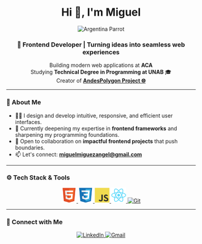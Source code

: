 <div align="center"> 
    <h1 align="center">Hi 👋, I'm Miguel</h1>
    <img height="40" src="https://cdn3.emoji.gg/emojis/7644_argentinaparrot.gif" alt="Argentina Parrot">
</div>

<h3 align="center">🎨 Frontend Developer | Turning ideas into seamless web experiences</h3>

<p align="center">
  Building modern web applications at <strong>ACA</strong> <br>
  Studying <strong>Technical Degree in Programming at UNAB</strong> 🎓<br>
  Creator of <a href="https://andespolygon.netlify.app/" target="_blank"><strong>AndesPolygon Project 🌐</strong></a>
</p>

---

### 🧩 About Me

- 👨‍💻 I design and develop intuitive, responsive, and efficient user interfaces.
- 🌱 Currently deepening my expertise in **frontend frameworks** and sharpening my programming foundations.
- 🤝 Open to collaboration on **impactful frontend projects** that push boundaries.
- 📫 Let's connect: **miguelmiguezangel@gmail.com**

---

### ⚙️ Tech Stack & Tools

<p align="center">
  <a href="https://developer.mozilla.org/en-US/docs/Web/HTML" target="_blank">
    <img src="https://raw.githubusercontent.com/devicons/devicon/master/icons/html5/html5-original.svg" alt="HTML5" width="40" height="40"/>
  </a>
  <a href="https://developer.mozilla.org/en-US/docs/Web/CSS" target="_blank">
    <img src="https://raw.githubusercontent.com/devicons/devicon/master/icons/css3/css3-original.svg" alt="CSS3" width="40" height="40"/>
  </a>
  <a href="https://developer.mozilla.org/en-US/docs/Web/JavaScript" target="_blank">
    <img src="https://raw.githubusercontent.com/devicons/devicon/master/icons/javascript/javascript-original.svg" alt="JavaScript" width="40" height="40"/>
  </a>
  <a href="https://reactjs.org/" target="_blank">
    <img src="https://raw.githubusercontent.com/devicons/devicon/master/icons/react/react-original.svg" alt="React" width="40" height="40"/>
  </a>
  <a href="https://git-scm.com/" target="_blank">
    <img src="https://www.vectorlogo.zone/logos/git-scm/git-scm-icon.svg" alt="Git" width="40" height="40"/>
  </a>
  <!-- Agrega más tecnologías si querés -->
</p>

---

### 📡 Connect with Me

<p align="center">
  <a href="https://www.linkedin.com/in/miguelmiguez/" target="_blank">
    <img src="https://img.shields.io/badge/LinkedIn-0077B5?style=for-the-badge&logo=linkedin&logoColor=white" alt="LinkedIn"/>
  </a>
  <a href="mailto:miguelmiguezangel@gmail.com">
    <img src="https://img.shields.io/badge/Gmail-D14836?style=for-the-badge&logo=gmail&logoColor=white" alt="Gmail"/>
  </a>
</p>
